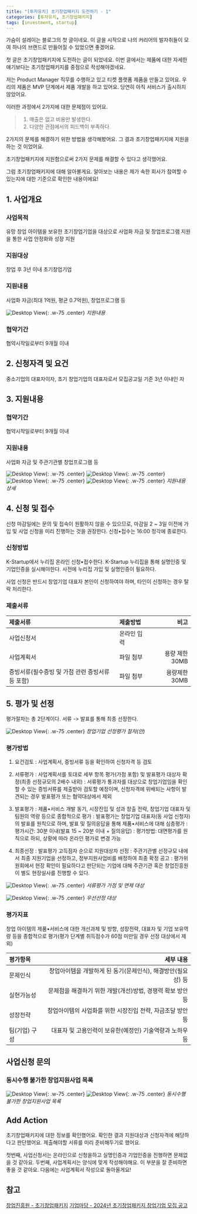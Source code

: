 ```yaml
---
title: "[투자유치] 초기창업패키지 도전하기 - 1"
categories: [투자유치, 초기창업패키지]
tags: [investment, startup]
---
```


가슴이 설레이는 블로그의 첫 글이네요.
이 글을 시작으로 나의 커리어의 발자취들이 모여 하나의 브랜드로 만들어질 수 있었으면 좋겠어요.

첫 글은 초기창업패키지에 도전하는 글이 되었네요.
이번 글에서는 제품에 대한 자세한 얘기보다는 초기창업패키지를 중점으로 작성해야겠네요.

저는 Product Manager 직무를 수행하고 있고 티켓 플랫폼 제품을 만들고 있어요.
우리의 제품은 MVP 단계에서 제품 개발을 하고 있어요. 당연히 아직 서비스가 출시하지 않았어요.

이러한 과정에서 2가지에 대한 문제점이 있어요.

> 1. 매출은 없고 비용만 발생한다.
> 2. 다양한 관점에서의 피드백이 부족하다.

2가지의 문제를 해결하기 위한 방법을 생각해봤어요.
그 결과 초기창업패키지에 지원을 하는 것 이었어요.

초기창업패키지에 지원함으로써 2가지 문제를 해결할 수 있다고 생각했어요.

그럼 초기창업패키지에 대해 알아볼게요. 알아보는 내용은 제가 속한 회사가 참여할 수 있는지에 대한 기준으로 확인한 내용이에요!

## 1. 사업개요

### 사업목적
유망 창업 아이템을 보유한 초기창업기업을 대상으로 사업화 자금 및 창업프로그램 지원을 통한 사업 안정화와 성장 지원

### 지원대상
창업 후 3년 이내 초기창업기업

### 지원내용
사업화 자금(최대 1억원, 평균 0.7억원), 창업프로그램 등

![Desktop View](/assets/img/posts/2025-01-18-early-startup-package-1/2025-01-18-early-startup-package-1-1.png){: .w-75 .center}
_지원내용_

### 협약기간
협약시작일로부터 9개월 이내

## 2. 신청자격 및 요건
중소기업의 대표자이자, 초기 창업기업의 대표자로서 모집공고일 기준 3년 이내인 자

## 3. 지원내용

### 협약기간
협약시작일로부터 9개월 이내

### 지원내용
사업화 자금 및 주관기관별 창업프로그램 등

![Desktop View](/assets/img/posts/2025-01-18-early-startup-package-1/2025-01-18-early-startup-package-1-2.png){: .w-75 .center}
![Desktop View](/assets/img/posts/2025-01-18-early-startup-package-1/2025-01-18-early-startup-package-1-3.png){: .w-75 .center}
![Desktop View](/assets/img/posts/2025-01-18-early-startup-package-1/2025-01-18-early-startup-package-1-4.png){: .w-75 .center}
![Desktop View](/assets/img/posts/2025-01-18-early-startup-package-1/2025-01-18-early-startup-package-1-5.png){: .w-75 .center}
_지원내용 상세_

## 4. 신청 및 접수
신청 마감일에는 문의 및 접속이 원활하지 않을 수 있으므로, 마감일 2 ~ 3일 이전에 가입 및 사업 신청을 미리 진행하는 것을 권장한다. 신청•접수는 16:00 정각에 종료한다.

### 신청방법
K-Startup에서 누리집 온라인 신청•접수한다. K-Startup 누리집을 통해 실명인증 및 기업인증을 실시해야한다. 사전에 누리집 가입 및 실명인증이 필요하다.

사업 신청은 반드시 창업기업 대표자 본인이 신청하여야 하며, 타인이 신청하는 경우 탈락 처리한다.

### 제출서류

| 제출서류                                         | 제출방법    |           비고 |
| :----------------------------------------------- | :---------- | -------------: |
| 사업신청서                                       | 온라인 입력 |                |
| 사업계획서                                       | 파일 첨부   | 용량 제한 30MB |
| 증빙서류(필수증빙 및 가점 관련 증빙서류 등 포함) | 파일 첨부   |  용량제한 30MB |

## 5. 평가 및 선정
평가절차는 총 2단계이다. 서류 -> 발표를 통해 최종 선정한다.

![Desktop View](/assets/img/posts/2025-01-18-early-startup-package-1/2025-01-18-early-startup-package-1-6.png){: .w-75 .center}
_창업기업 선정평가 절차(안)_

### 평가방법

1. 요건검토
: 사업계획서, 증빙서류 등을 확인하여 신청자격 등 검토

2. 서류평가
: 사업계획서를 토대로 세부 항목 평가(가점 포함) 및 발표평가 대상자 확정(최종 선정규모의 2배수 내외)
: 서류평가 통과자를 대상으로 창업기업임을 확인할 수 있는 증빙서류를 제출받아 검토할 예정이며, 신청자격에 위배되는 사항이 발견되는 경우 발표평가 또는 협약대상에서 제외

3. 발표평가
: 제품•서비스 개발 동기, 시장진입 및 성과 창출 전략, 창업기업 대표자 및 팀원의 역량 등으로 종합적으로 평가
: 발표평가는 창업기업 대표자(동 사업 신청자)의 발표를 원칙으로 하며, 발표 및 질의응답을 통해 제품•서비스에 대해 심층평가
: 평가시간: 30분 이내(발표 15 ~ 20분 이내 + 질의응답)
: 평가방법: 대면평가를 원칙으로 하되, 상황에 따라 온라인 평가로 변경 가능

4. 최종선정
: 발표평가 고득점자 순으로 지원대상자 선정
: 주관기관별 선정규모 내에서 최종 지원기업을 선정하고, 정부지원사업비를 배정하여 최종 확정 공고
: 평가위원회에서 현장 확인이 필요하다고 판단되는 기업에 대해 주관기관 혹은 창업진흥원이 별도 현장실사를 진행할 수 있다.

![Desktop View](/assets/img/posts/2025-01-18-early-startup-package-1/2025-01-18-early-startup-package-1-7.png){: .w-75 .center}
_서류평가 가점 및 면제 대상_

![Desktop View](/assets/img/posts/2025-01-18-early-startup-package-1/2025-01-18-early-startup-package-1-8.png){: .w-75 .center}
_우선선정 대상_

### 평가지표
창업 아이템의 제품•서비스에 대한 개선과제 및 방향, 성장전략, 대표자 및 기업 보유역량 등을 종합적으로 평가(평가 단계별 취득점수가 60점 미만일 경우 선정 대상에서 제외)

| 평가항목      |                                                    세부 내용 |
| :------------ | -----------------------------------------------------------: |
| 문제인식      | 창업아이템을 개발하게 된 동기(문제인식), 해결방안(필요성) 등 |
| 실현가능성    |   문제점을 해결하기 위한 개발(개선)방법, 경쟁력 확보 방안 등 |
| 성장전략      |   창업아이템의 사업화를 위한 시장진입 전략, 자금조달 방안 등 |
| 팀(기업) 구성 |     대표자 및 고용인력이 보유한(예정인) 기술역량과 노하우 등 |

## 사업신청 문의

### 동시수행 불가한 창업지원사업 목록

![Desktop View](/assets/img/posts/2025-01-18-early-startup-package-1/2025-01-18-early-startup-package-1-9.png){: .w-75 .center}
![Desktop View](/assets/img/posts/2025-01-18-early-startup-package-1/2025-01-18-early-startup-package-1-10.png){: .w-75 .center}
_동시수행 불가한 창업지원사업 목록_

## Add Action
초기창업패키지에 대한 정보를 확인했어요. 확인한 결과 지원대상과 신청자격에 해당하다고 판단했어요. 제출해야할 서류를 미리 준비해두기로 했어요.

첫번째, 사업신청서는 온라인으로 신청을하고 실명인증과 기업인증을 진행하면 문제없을 것 같아요.
두번째, 사업계획서는 양식에 맞게 작성해야해요. 이 부분을 잘 준비하면 좋을 것 같아요. 다음에는 사업계획서 작성으로 돌아올게요!

## 참고

[창업진흥원 - 초기창업패키지](https://www.kised.or.kr/menu.es?mid=a10205020000)
[기업마당 - 2024년 초기창업패키지 창업기업 모집 공고](https://www.bizinfo.go.kr/web/lay1/bbs/S1T122C128/AS/74/view.do?pblancId=PBLN_000000000094267)